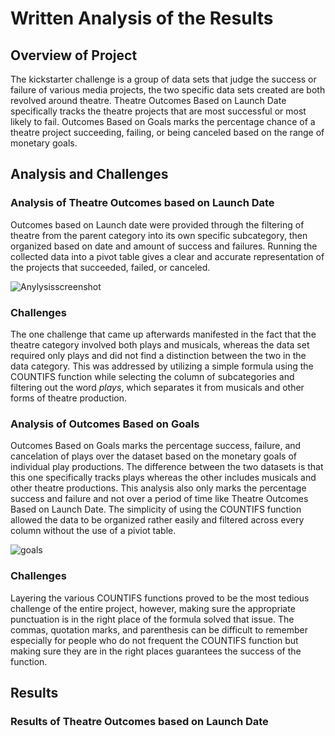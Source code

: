 # Written Analysis of the Results
## Overview of Project

  The kickstarter challenge is a group of data sets that judge the success or failure of various media projects, the two specific data sets created are both revolved around theatre. Theatre Outcomes Based on Launch Date specifically tracks the theatre projects that are most successful or most likely to fail. Outcomes Based on Goals marks the percentage chance of a theatre project succeeding, failing, or being canceled based on the range of monetary goals. 
## Analysis and Challenges

### Analysis of Theatre Outcomes based on Launch Date

  Outcomes based on Launch date were provided through the filtering of theatre from the parent category into its own specific subcategory, then organized based on date and amount of success and failures. Running the collected data into a pivot table gives a clear and accurate representation of the projects that succeeded, failed, or canceled. 
  
![Anylysisscreenshot](https://user-images.githubusercontent.com/82983000/116432873-f3ebdd00-a816-11eb-925d-590641c8e15c.png)

### Challenges 
  
  The one challenge that came up afterwards manifested in the fact that the theatre category involved both plays and musicals, whereas the data set required only plays and did not find a distinction between the two in the data category. This was addressed by utilizing a simple formula using the COUNTIFS function while selecting the column of subcategories and filtering out the word *plays*, which separates it from musicals and other forms of theatre production. 
  
###  Analysis of Outcomes Based on Goals

  Outcomes Based on Goals marks the percentage success, failure, and cancelation of plays over the dataset based on the monetary goals of individual play productions. The difference between the two datasets is that this one specifically tracks plays whereas the other includes musicals and other theatre productions. This analysis also only marks the percentage success and failure and not over a period of time like Theatre Outcomes Based on Launch Date. The simplicity of using the COUNTIFS function allowed the data to be organized rather easily and filtered across every column without the use of a piviot table. 
  
![goals](https://user-images.githubusercontent.com/82983000/116436234-319e3500-a81a-11eb-96b7-260f2212137d.png)

### Challenges

  Layering the various COUNTIFS functions proved to be the most tedious challenge of the entire project, however, making sure the appropriate punctuation is in the right place of the formula solved that issue. The commas, quotation marks, and parenthesis can be difficult to remember especially for people who do not frequent the COUNTIFS function but making sure they are in the right places guarantees the success of the function. 
  
  
## Results 

### Results of Theatre Outcomes based on Launch Date




